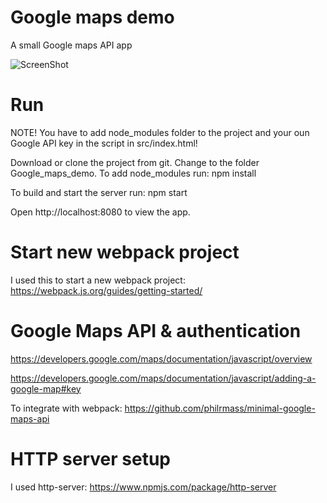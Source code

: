 # Google maps demo
A small Google maps API app

<img src="https://github.com/krem13/maps_demo/blob/master/maps_demo.jpg" alt="ScreenShot" style="max-width:80%;">

# Run
NOTE! You have to add node_modules folder to the project and your oun Google API key in the script in src/index.html! 

Download or clone the project from git. Change to the folder Google_maps_demo. To add node_modules run:
npm install

To build and start the server run:
npm start

Open http://localhost:8080 to view the app.

# Start new webpack project
I used this to start a new webpack project:
https://webpack.js.org/guides/getting-started/

# Google Maps API & authentication

https://developers.google.com/maps/documentation/javascript/overview 

https://developers.google.com/maps/documentation/javascript/adding-a-google-map#key

To integrate with webpack:
https://github.com/philrmass/minimal-google-maps-api

# HTTP server setup
I used http-server:
https://www.npmjs.com/package/http-server

